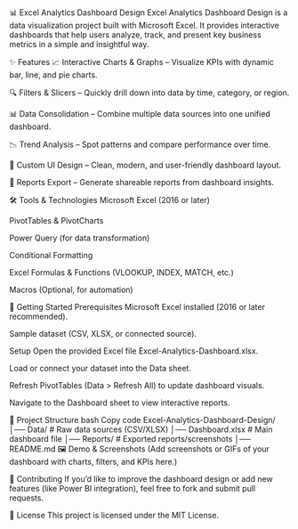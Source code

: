 📊 Excel Analytics Dashboard Design
Excel Analytics Dashboard Design is a data visualization project built with Microsoft Excel. It provides interactive dashboards that help users analyze, track, and present key business metrics in a simple and insightful way.

✨ Features
📈 Interactive Charts & Graphs – Visualize KPIs with dynamic bar, line, and pie charts.

🔍 Filters & Slicers – Quickly drill down into data by time, category, or region.

📊 Data Consolidation – Combine multiple data sources into one unified dashboard.

📉 Trend Analysis – Spot patterns and compare performance over time.

🎨 Custom UI Design – Clean, modern, and user-friendly dashboard layout.

📑 Reports Export – Generate shareable reports from dashboard insights.

🛠️ Tools & Technologies
Microsoft Excel (2016 or later)

PivotTables & PivotCharts

Power Query (for data transformation)

Conditional Formatting

Excel Formulas & Functions (VLOOKUP, INDEX, MATCH, etc.)

Macros (Optional, for automation)

🚀 Getting Started
Prerequisites
Microsoft Excel installed (2016 or later recommended).

Sample dataset (CSV, XLSX, or connected source).

Setup
Open the provided Excel file Excel-Analytics-Dashboard.xlsx.

Load or connect your dataset into the Data sheet.

Refresh PivotTables (Data > Refresh All) to update dashboard visuals.

Navigate to the Dashboard sheet to view interactive reports.

📂 Project Structure
bash
Copy code
Excel-Analytics-Dashboard-Design/
│── Data/              # Raw data sources (CSV/XLSX)
│── Dashboard.xlsx     # Main dashboard file
│── Reports/           # Exported reports/screenshots
│── README.md
🖼️ Demo & Screenshots
(Add screenshots or GIFs of your dashboard with charts, filters, and KPIs here.)

🤝 Contributing
If you’d like to improve the dashboard design or add new features (like Power BI integration), feel free to fork and submit pull requests.

📜 License
This project is licensed under the MIT License.

